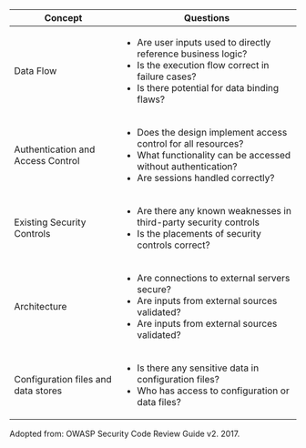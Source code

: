 | Concept | Questions |
| --- | --- |
|Data Flow | <ul><li>Are user inputs used to directly reference business logic?</li><li>Is the execution flow correct in failure cases?</li><li>Is there potential for data binding flaws?</li></ul></ul> |
| Authentication and Access Control | <ul><li>Does the design implement access control for all resources?</li><li>What functionality can be accessed without authentication?</li><li>Are sessions handled correctly?</li></ul> |
| Existing Security Controls | <ul><li>Are there any known weaknesses in third-party security controls</li><li>Is the placements of security controls correct?</li></ul> |
| Architecture | <ul><li>Are connections to external servers secure?</li><li>Are inputs from external sources validated?</li><li>Are inputs from external sources validated?</li></ul> |
| Configuration files and data stores | <ul><li>Is there any sensitive data in configuration files?</li><li>Who has access to configuration or data files?</li></ul> |

Adopted from: OWASP Security Code Review Guide v2. 2017. 
